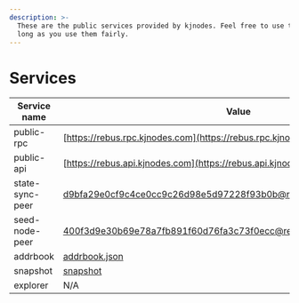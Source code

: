 ```yaml
---
description: >-
  These are the public services provided by kjnodes. Feel free to use them as
  long as you use them fairly.
---
```


# Services

| Service name    | Value                                                                                   |
| --------------- | --------------------------------------------------------------------------------------- |
| public-rpc      | [https://rebus.rpc.kjnodes.com](https://rebus.rpc.kjnodes.com)          |
| public-api      | [https://rebus.api.kjnodes.com](https://rebus.api.kjnodes.com)          |
| state-sync-peer | d9bfa29e0cf9c4ce0cc9c26d98e5d97228f93b0b@rebus.rpc.kjnodes.com:21656 |
| seed-node-peer  | 400f3d9e30b69e78a7fb891f60d76fa3c73f0ecc@rebus.rpc.kjnodes.com:21659 |
| addrbook        | [addrbook.json](https://snapshots.kjnodes.com/rebus/addrbook.json)              |
| snapshot        | [snapshot](https://snapshots.kjnodes.com/rebus/snapshot\_latest.tar.lz4)        |
| explorer        | N/A                                                                                     |
